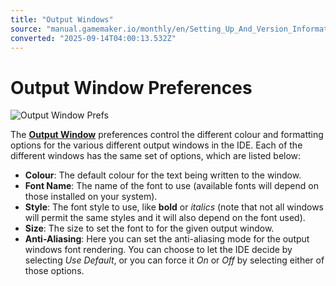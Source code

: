 ```yaml
---
title: "Output Windows"
source: "manual.gamemaker.io/monthly/en/Setting_Up_And_Version_Information/IDE_Preferences/General/Output_Windows.htm"
converted: "2025-09-14T04:00:13.532Z"
---
```


# Output Window Preferences

![Output Window Prefs](../../../assets/Images/Setup_And_Version/Preferences/General_OutputWindow_Prefs.png)

The [**Output Window**](../../../Introduction/The_Output_Window.md) preferences control the different colour and formatting options for the various different output windows in the IDE. Each of the different windows has the same set of options, which are listed below:

-   **Colour**: The default colour for the text being written to the window.
-   **Font Name**: The name of the font to use (available fonts will depend on those installed on your system).
-   **Style**: The font style to use, like **bold** or _italics_ (note that not all windows will permit the same styles and it will also depend on the font used).
-   **Size**: The size to set the font to for the given output window.
-   **Anti-Aliasing**: Here you can set the anti-aliasing mode for the output windows font rendering. You can choose to let the IDE decide by selecting _Use Default_, or you can force it _On_ or _Off_ by selecting either of those options.